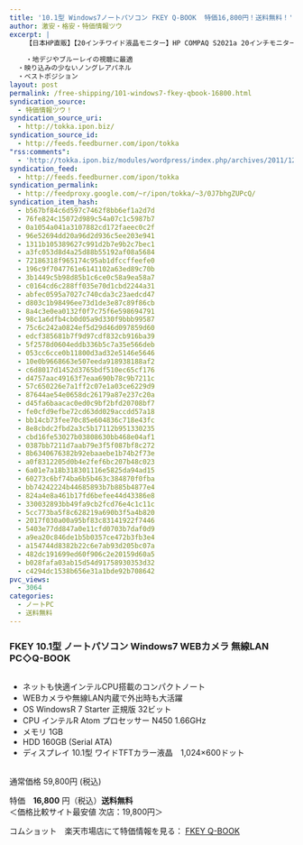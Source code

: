 ```yaml
---
title: '10.1型 Windows7ノートパソコン FKEY Q-BOOK  特価16,800円！送料無料！'
author: 激安・格安・特価情報ツウ
excerpt: |
  	【日本HP直販】【20インチワイド液晶モニター】HP COMPAQ S2021a 20インチモニター(WJ675AA#ABJ)
  	
  	・地デジやブルーレイの視聴に最適
  ・映り込みの少ないノングレアパネル
  ・ベストポジション
layout: post
permalink: /free-shipping/101-windows7-fkey-qbook-16800.html
syndication_source:
  - 特価情報ツウ！
syndication_source_uri:
  - http://tokka.ipon.biz/
syndication_source_id:
  - http://feeds.feedburner.com/ipon/tokka
"rss:comments":
  - 'http://tokka.ipon.biz/modules/wordpress/index.php/archives/2011/12/28/hp-compaq-20-s2021a-9870/#comments'
syndication_feed:
  - http://feeds.feedburner.com/ipon/tokka
syndication_permalink:
  - http://feedproxy.google.com/~r/ipon/tokka/~3/0J7bhgZUPcQ/
syndication_item_hash:
  - b567bf84c6d597c7462f8bb6ef1a2d7d
  - 76fe824c15072d989c54a07c1c5987b7
  - 0a1054a041a3107882cd172faeec0c2f
  - 96e52694dd20a96d2d936c5ee203e941
  - 1311b105389627c991d2b7e9b2c7bec1
  - a3fc053d8d4a25d88b55192af08a5684
  - 72186318f965174c95ab1dfccffeefe0
  - 196c9f7047761e6141102a63ed89c70b
  - 3b1449c5b98d85b1c6ce0c58a9ea58a7
  - c0164cd6c288ff035e70d1cbd2244a31
  - abfec0595a7027c740cda3c23aedcd47
  - d803c1b98496ee73d1de3e87c89f86cb
  - 8a4c3e0ea0132f0f7c75f6e598694791
  - 98c1a6dfb4cb0d05a9d330f9bbb99587
  - 75c6c242a0824ef5d29d46d097859d60
  - edcf385681b7f9d97cdf832cb916ba39
  - 5f2578d0604eddb336b5c7a35e566deb
  - 053cc6cce0b11800d3ad32e5146e5646
  - 10e0b9668663e507eeda918938188af2
  - c6d8017d1452d3765bdf510ec65cf176
  - d4757aac49163f7eaa690b78c9b7211c
  - 57c650226e7a1ff2c07e1a03ce6229d9
  - 87644ae54e0658dc26179a87e237c20a
  - d45fa6baacac0ed0c9bf2bfd20708bf7
  - fe0cfd9efbe72cd63dd029accdd57a18
  - bb14cb73fee70c85e604836c718e43fc
  - 8e8cbdc2fbd2a3c5b17112b951330235
  - cbd16fe53027b03808630bb468e04af1
  - 0387bb7211d7aab79e3f5f087bf8c272
  - 8b6340676382b92ebaaebe1b74b2f73e
  - a0f8312205d0b4e2fef6bc207b48c023
  - 6a01e7a18b318301116e5825da94ad15
  - 60273c6bf74ba6b5b463c384870f0fba
  - bb74242224b44685893b7b885b4877e4
  - 824a4e8a461b17fd6befee44d43386e8
  - 330032893bb49fa9cb2fcd76e4c1c11c
  - 5cc773ba5f8c628219a690b3f5a4b820
  - 2017f030a00a95bf83c83141922f7446
  - 5403e77dd847a0e11cfd0703b7daf0d9
  - a9ea20c846de1b5b0357ce472b3fb3e4
  - a154744d8382b22c6e7ab93d205bc07a
  - 482dc191699ed60f906c2e20159d60a5
  - b028fafa03ab15d54d91758930353d32
  - c4294dc1538b656e31a1bde92b708642
pvc_views:
  - 3064
categories:
  - ノートPC
  - 送料無料
---
```

### FKEY 10.1型 ノートパソコン Windows7 WEBカメラ 無線LAN PC◇Q-BOOK

<div class="img-bg2 img_L">
  <a href="http://hb.afl.rakuten.co.jp/hgc/06ad5e5c.3304507f.06ad5e5d.6ae99392/?pc=http%3a%2f%2fitem.rakuten.co.jp%2fcom-shot%2fzpc01_q-book%2f%3fscid%3daf_ich_link_img&m=http%3a%2f%2fm.rakuten.co.jp%2fcom-shot%2fi%2f10196258%2f" target="_blank"><img src="http://hbb.afl.rakuten.co.jp/hgb/?pc=http%3a%2f%2fthumbnail.image.rakuten.co.jp%2f%400_mall%2fcom-shot%2fcabinet%2f2012%2fjul_item%2fq-book.gif%3f_ex%3d128x128&m=http%3a%2f%2fthumbnail.image.rakuten.co.jp%2f%400_mall%2fcom-shot%2fcabinet%2f2012%2fjul_item%2fq-book.gif" border="0" title="" alt="" /></a>
</div>

<!--more-->

  * ネットも快適インテルCPU搭載のコンパクトノート
  * WEBカメラや無線LAN内蔵で外出時も大活躍
  * OS WindowsR 7 Starter 正規版 32ビット
  * CPU インテルR Atom プロセッサー N450 1.66GHz
  * メモリ 1GB
  * HDD 160GB (Serial ATA)
  * ディスプレイ 10.1型 ワイドTFTカラー液晶　1,024×600ドット

<br clear="all" />通常価格 59,800円 (税込) 

特価　<span class="tokka-price"><strong>16,800</strong></span> 円（税込）**送料無料**  
＜価格比較サイト最安値 次店：19,800円＞

コムショット　楽天市場店にて特価情報を見る： <span class="fs150p"><a href="http://hb.afl.rakuten.co.jp/hgc/06ad5e5c.3304507f.06ad5e5d.6ae99392/?pc=http%3a%2f%2fitem.rakuten.co.jp%2fcom-shot%2fzpc01_q-book%2f%3fscid%3daf_ich_link_img&m=http%3a%2f%2fm.rakuten.co.jp%2fcom-shot%2fi%2f10196258%2f" target="_blank">FKEY Q-BOOK </a></span>